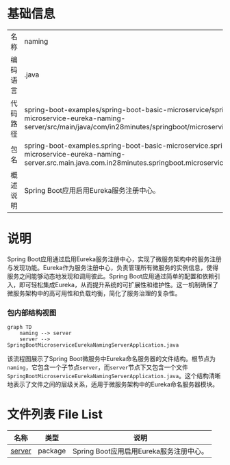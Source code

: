 # 基础信息

|      |      |
|------|------|
| 名称 | naming |
| 编码语言 | .java |
| 代码路径 | spring-boot-examples/spring-boot-basic-microservice/spring-boot-microservice-eureka-naming-server/src/main/java/com/in28minutes/springboot/microservice/eureka/naming |
| 包名 | spring-boot-examples.spring-boot-basic-microservice.spring-boot-microservice-eureka-naming-server.src.main.java.com.in28minutes.springboot.microservice.eureka.naming |
| 概述说明 | Spring Boot应用启用Eureka服务注册中心。 |

# 说明

Spring Boot应用通过启用Eureka服务注册中心，实现了微服务架构中的服务注册与发现功能。Eureka作为服务注册中心，负责管理所有微服务的实例信息，使得服务之间能够动态地发现和调用彼此。Spring Boot应用通过简单的配置和依赖引入，即可轻松集成Eureka，从而提升系统的可扩展性和维护性。这一机制确保了微服务架构中的高可用性和负载均衡，简化了服务治理的复杂性。


### 包内部结构视图

```mermaid
graph TD
    naming --> server
    server --> SpringBootMicroserviceEurekaNamingServerApplication.java
```

该流程图展示了Spring Boot微服务中Eureka命名服务器的文件结构。根节点为`naming`，它包含一个子节点`server`，而`server`节点下又包含一个文件`SpringBootMicroserviceEurekaNamingServerApplication.java`。这个结构清晰地表示了文件之间的层级关系，适用于微服务架构中的Eureka命名服务器模块。

# 文件列表 File List

| 名称   | 类型  | 说明 |
|-------|------|-------------|
| [server](server/_module.md) | package | Spring Boot应用启用Eureka服务注册中心。 |


